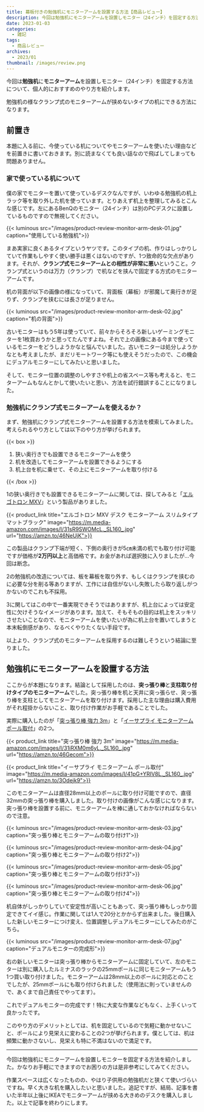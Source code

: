 ```yaml
---
title: 幕板付きの勉強机にモニターアームを設置する方法【商品レビュー】
description: 今回は勉強机にモニターアームを設置しモニター（24インチ）を固定する方法について、個人的におすすめのやり方を紹介します。
date: 2023-01-03
categories: 
  - 雑記
tags: 
  - 商品レビュー
archives: 
  - 2023/01
thumbnail: /images/review.png
---
```


今回は**勉強机**に**モニターアーム**を設置しモニター（24インチ）を固定する方法について、個人的におすすめのやり方を紹介します。

勉強机の様なクランプ式のモニターアームが挟めないタイプの机にできる方法になります。

## 前置き

本題に入る前に、今使っている机についてやモニターアームを使いたい理由などを前置きに書いておきます。別に読まなくても良い話なので飛ばしてしまっても問題ありません。

### 家で使っている机について

僕の家でモニターを置いて使っているデスクなんですが、いわゆる勉強机の机上ラック等を取り外した机を使っています。とりあえず机上を整理してみるとこんな感じです。左にあるBenQのモニター（24インチ）は別のPCデスクに設置しているものですので無視してください。

{{< luminous src="/images/product-review-monitor-arm-desk-01.jpg" caption="使用している勉強机">}}

まあ実家に良くあるタイプというヤツです。このタイプの机、作りはしっかりしていて作業もしやすく使い勝手は悪くはないのですが、1つ致命的な欠点があります。それが、**クランプ式モニターアームとの相性が非常に悪い**ということ。クランプ式というのは万力（クランプ）で机などを挟んで固定する方式のモニターアームです。

机の背面が以下の画像の様になっていて、背面板（幕板）が邪魔して奥行きが足りず、クランプを挟むには長さが足りません。

{{< luminous src="/images/product-review-monitor-arm-desk-02.jpg" caption="机の背面">}}

古いモニターはもう5年は使っていて、前々からそろそろ新しいゲーミングモニターを1枚買おうかと思ってたんですよね。それで上の画像にある今まで使っているモニターをどうしようかなと悩んでいました。古いモニターは処分しようかなとも考えましたが、まだリモートワーク等にも使えそうだったので、この機会にデュアルモニターにしてみたいと思いました。

そして、モニター位置の調整のしやすさや机上の省スペース等も考えると、モニターアームもなんとかして使いたいと思い、方法を試行錯誤することになりました。

### 勉強机にクランプ式モニターアームを使えるか？

まず、勉強机にクランプ式モニターアームを設置する方法を模索してみました。考えられるやり方としては以下のやり方が挙げられます。

{{< box >}}
<ol>
<li>狭い奥行きでも設置できるモニターアームを使う</li>
<li>机を改造してモニターアームを設置できるようにする</li>
<li>机上台を机に乗せて、その上にモニターアームを取り付ける</li>
</ol>
{{< /box >}}

1の狭い奥行きでも設置できるモニターアームに関しては、探してみると「[エルゴトロン MXV](https://amzn.to/46NeUjK)」という製品がありました。

{{< product_link title="エルゴトロン MXV デスク モニターアーム スリムタイプ マットブラック" image="https://m.media-amazon.com/images/I/31sR9SWOMcL._SL160_.jpg" url="https://amzn.to/46NeUjK">}}

この製品はクランプ下端が短く、下側の奥行きが5㎝未満の机でも取り付け可能ですが価格が**2万円以上**と高価格です。お金があれば選択肢に入りましたが…今回は断念。

2の勉強机の改造については、板を幕板を取り外す、もしくはクランプを挟むのに必要な分を削る等ありますが、工作には自信がないし失敗したら取り返しがつかないのでこれも不採用。

3に関してはこの中で一番実現できそうではありますが、机上台によっては安定性に欠けそうなイメージがあります。加えて、そもそもの目的は机上をスッキリさせたいことなので、モニターアームを使いたいが為に机上台を置いてしまうと本末転倒感があり、なるべくやりたくない手段です。

以上より、クランプ式のモニターアームを採用するのは難しそうという結論に至りました。

## 勉強机にモニターアームを設置する方法

ここからが本題になります。結論として採用したのは、**突っ張り棒**と**支柱取り付けタイプのモニターアーム**でした。突っ張り棒を机と天井に突っ張らせ、突っ張り棒を支柱としてモニターアームを取り付けます。採用した主な理由は購入費用がそれ程掛からないこと、取り付け作業がお手軽であることでした。

実際に購入したのが「[突っ張り棒 強力 3m](https://amzn.to/46Gecom)」と「[イーサプライ モニターアーム ポール取付](https://amzn.to/3Odejk9)」の2つ。

{{< product_link title="突っ張り棒 強力 3m" image="https://m.media-amazon.com/images/I/31iRXM0m6yL._SL160_.jpg" url="https://amzn.to/46Gecom">}}

{{< product_link title="イーサプライ モニターアーム ポール取付" image="https://m.media-amazon.com/images/I/41pG+YRIV8L._SL160_.jpg" url="https://amzn.to/3Odejk9">}}

このモニターアームは直径28mm以上のポールに取り付け可能ですので、直径32mmの突っ張り棒を購入しました。取り付けの画像がこんな感じになります。突っ張り棒を設置する前に、モニターアームを棒に通しておかなければならないので注意。

{{< luminous src="/images/product-review-monitor-arm-desk-03.jpg" caption="突っ張り棒とモニターアームの取り付け1">}}

{{< luminous src="/images/product-review-monitor-arm-desk-04.jpg" caption="突っ張り棒とモニターアームの取り付け2">}}

{{< luminous src="/images/product-review-monitor-arm-desk-05.jpg" caption="突っ張り棒とモニターアームの取り付け3">}}

{{< luminous src="/images/product-review-monitor-arm-desk-06.jpg" caption="突っ張り棒とモニターアームの取り付け4">}}

机自体がしっかりしていて安定性が高いこともあって、突っ張り棒もしっかり固定できてイイ感じ。作業に関しては1人で20分とかからず出来ました。後日購入した新しいモニターにつけ変え、位置調整しデュアルモニターにしてみたのがこちら。

{{< luminous src="/images/product-review-monitor-arm-desk-07.jpg" caption="デュアルモニターの完成形">}}

右の新しいモニターは突っ張り棒からモニターアームに固定していて、左のモニターは別に購入したルミナスのラックの25mmポールに同じモニターアームもう1つ買い取り付けました。モニターアームは28mm以上のポールに対応とのことでしたが、25mmポールにも取り付けられました（使用法に則っていませんので、あくまで自己責任でやってます）。

これでデュアルモニターの完成です！特に大変な作業などもなく、上手くいって良かったです。

このやり方のデメリットとしては、机を固定しているので気軽に動かせないこと、ポールにより見栄えに変わることの2つが挙げられます。僕としては、机は頻繁に動かさないし、見栄えも特に不満はないので満足です。

* * *

今回は勉強机にモニターアームを設置しモニターを固定する方法を紹介しました。かなりお手軽にできますのでお困りの方は是非参考にしてみてください。

作業スペースは広くなったものの、やはり子供用の勉強机だと狭くて使いづらいですね。早く大きな机を購入したいと思いました。追記ですが、結局、記事を書いた半年以上後にIKEAでモニターアームが挟める大きめのデスクを購入しました。以上で記事を終わりにします。
